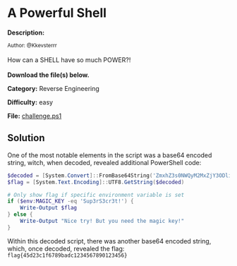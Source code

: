 # A Powerful Shell

**Description:**

<small>Author: @Kkevsterrr</small><br><br>How can a SHELL have so much POWER?!   <br><br> <b>Download the file(s) below.</b>


**Category:** Reverse Engineering

**Difficulty:** easy

**File:** [challenge.ps1](challenge.ps1)

## Solution

One of the most notable elements in the script was a base64 encoded string, witch, when decoded, revealed additional PowerShell code:
```powershell
$decoded = [System.Convert]::FromBase64String('ZmxhZ3s0NWQyM2MxZjY3ODliYWRjMTIzNDU2Nzg5MDEyMzQ1Nn0=')
$flag = [System.Text.Encoding]::UTF8.GetString($decoded)

# Only show flag if specific environment variable is set
if ($env:MAGIC_KEY -eq 'Sup3rS3cr3t!') {
    Write-Output $flag
} else {
    Write-Output "Nice try! But you need the magic key!"
}
```

Within this decoded script, there was another base64 encoded string, which, once decoded, revealed the flag: `flag{45d23c1f6789badc1234567890123456}`